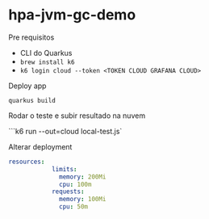 # hpa-jvm-gc-demo

Pre requisitos
- CLI do Quarkus
- `brew install k6`
- `k6 login cloud --token <TOKEN CLOUD GRAFANA CLOUD>`


Deploy app

```quarkus build```

Rodar o teste e subir resultado na nuvem

```k6 run --out=cloud local-test.js`


Alterar deployment

```yaml
resources:
            limits:
              memory: 200Mi
              cpu: 100m
            requests:
              memory: 100Mi
              cpu: 50m
```

